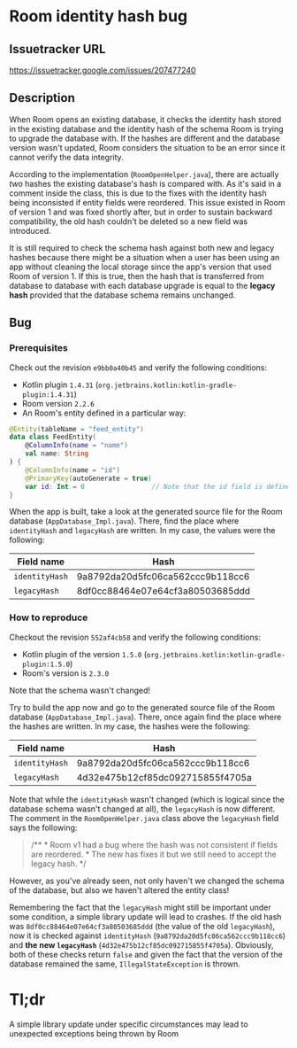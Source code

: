 # Room identity hash bug

## Issuetracker URL
https://issuetracker.google.com/issues/207477240
## Description
When Room opens an existing database, it checks the identity hash stored in the existing database and the identity hash of the schema Room is trying to upgrade the database with. If the hashes are different and the database version wasn't updated, Room considers the situation to be an error since it cannot verify the data integrity.

According to the implementation (`RoomOpenHelper.java`), there are actually *two* hashes the existing database's hash is compared with. As it's said in a comment inside the class, this is due to the fixes with the identity hash being inconsisted if entity fields were reordered. This issue existed in Room of version 1 and was fixed shortly after, but in order to sustain backward compatibility, the old hash couldn't be deleted so a new field was introduced.

It is still required to check the schema hash against both new and legacy hashes because there might be a situation when a user has been using an app without cleaning the local storage since the app's version that used Room of version 1. If this is true, then the hash that is transferred from database to database with each database upgrade is equal to the **legacy hash** provided that the database schema remains unchanged.
## Bug
### Prerequisites
Check out the revision `e9bb0a40b45` and verify the following conditions:
- Kotlin plugin `1.4.31` (`org.jetbrains.kotlin:kotlin-gradle-plugin:1.4.31`)
- Room version `2.2.6`
- An Room's entity defined in a particular way:
````kotlin
@Entity(tableName = "feed_entity")
data class FeedEntity(
    @ColumnInfo(name = "name")
    val name: String
) {
    @ColumnInfo(name = "id")
    @PrimaryKey(autoGenerate = true)
    var id: Int = 0                 // Note that the id field is defined inside the body of the entity
}
````

When the app is built, take a look at the generated source file for the Room database (`AppDatabase_Impl.java`). There, find the place where `identityHash` and `legacyHash` are written. In my case, the values were the following:

| Field name | Hash |
| ---------- | ----- |
| `identityHash` | 9a8792da20d5fc06ca562ccc9b118cc6 |
| `legacyHash` | 8df0cc88464e07e64cf3a80503685ddd |

### How to reproduce
Checkout the revision `552af4cb58` and verify the following conditions:
- Kotlin plugin of the version `1.5.0` (`org.jetbrains.kotlin:kotlin-gradle-plugin:1.5.0`)
- Room's version is `2.3.0`

Note that the schema wasn't changed!

Try to build the app now and go to the generated source file of the Room database (`AppDatabase_Impl.java`). There, once again find the place where the hashes are written. In my case, the hashes were the following:

| Field name | Hash |
| ---------- | ----- |
| `identityHash` | 9a8792da20d5fc06ca562ccc9b118cc6 |
| `legacyHash` | 4d32e475b12cf85dc092715855f4705a |

Note that while the `identityHash` wasn't changed (which is logical since the database schema wasn't changed at all), the `legacyHash` is now different. The comment in the `RoomOpenHelper.java` class above the `legacyHash` field says the following:

>    /**
>     * Room v1 had a bug where the hash was not consistent if fields are reordered.
>     * The new has fixes it but we still need to accept the legacy hash.
>     */

However, as you've already seen, not only haven't we changed the schema of the database, but also we haven't altered the entity class!

Remembering the fact that the `legacyHash` might still be important under some condition, a simple library update will lead to crashes. If the old hash was `8df0cc88464e07e64cf3a80503685ddd` (the value of the old `legacyHash`), now it is checked against `identityHash` (`9a8792da20d5fc06ca562ccc9b118cc6`) and **the new `legacyHash`** (`4d32e475b12cf85dc092715855f4705a`). Obviously, both of these checks return `false` and given the fact that the version of the database remained the same, `IllegalStateException` is thrown.

# Tl;dr
A simple library update under specific circumstances may lead to unexpected exceptions being thrown by Room